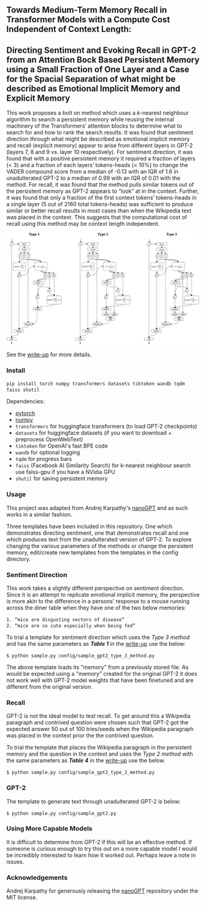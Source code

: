 
## Towards Medium-Term Memory Recall in Transformer Models with a Compute Cost Independent of Context Length:

## Directing Sentiment and Evoking Recall in GPT-2 from an Attention Bock Based Persistent Memory using a Small Fraction of One Layer and a Case for the Spacial Separation of what might be described as Emotional Implicit Memory and Explicit Memory

 This work proposes a bolt on method which uses a *k*-nearest neighbour algorithm to search a persistent memory while reusing the internal machinery of the Transformers’ attention blocks to determine what to search for and how to rank the search results. It was found that sentiment direction through what might be described as emotional implicit memory and recall (explicit memory) appear to arise from different layers in GPT-2 (layers 7, 8 and 9 vs. layer 10 respectively). For sentiment direction, it was found that with a positive persistent memory it required a fraction of layers (< 3) and a fraction of each layers’ tokens-heads (< 10%) to change the VADER compound score from a median of -0.13 with an IQR of 1.6 in unadulterated GPT-2 to a median of 0.99 with an IQR of 0.01 with the method. For recall, it was found that the method pulls similar tokens out of the persistent memory as GPT-2 appears to “look” at in the context. Further, it was found that only a fraction of the first context tokens’ tokens-heads in a single layer (5 out of 2160 total tokens-heads) was sufficient to produce similar or better recall results in most cases than when the Wikipedia text was placed in the context. This suggests that the computational cost of recall using this method may be context length independent.

![alt text](assets/methods.jpg)

See the [write-up](Towards_Integrating_Medium-Term_Memory_into_Transformer_Models.pdf) for more details.

### Install

```
pip install torch numpy transformers datasets tiktoken wandb tqdm faiss shutil
```

Dependencies:

- [pytorch](https://pytorch.org)
- [numpy](https://numpy.org/install/)
-  `transformers` for huggingface transformers (to load GPT-2 checkpoints)
-  `datasets` for huggingface datasets (if you want to download + preprocess OpenWebText)
-  `tiktoken` for OpenAI's fast BPE code
-  `wandb` for optional logging
-  `tqdm` for progress bars
-  `faiss` (Facebook AI Similarity Search) for k-nearest neighbour search use faiss-gpu if you have a NVidia GPU
-  `shutil` for saving persistent memory

### Usage

This project was adapted from Andrej Karpathy's [nanoGPT](https://github.com/karpathy/nanoGPT) and as such works in a similar fashion. 

Three templates have been included in this repository. One which demonstrates directing sentiment, one that demonstrates recall and one which produces text from the unadulterated version of GPT-2. To explore changing the various parameters of the methods or change the persistent memory, edit/create new templates from the templates in the config directory.

### Sentiment Direction

This work takes a slightly different perspective on sentiment direction. Since it is an attempt to replicate emotional implicit memory, the perspective is more akin to the difference in a persons’ response to a mouse running across the diner table when they have one of the two below memories:

    1. “mice are disgusting vectors of disease”
    2. “mice are so cute especially when being fed”

 To trial a template for sentiment direction which uses the *Type 3 method* and has the same parameters as ***Table 1*** in the [write-up](Towards_Integrating_Medium-Term_Memory_into_Transformer_Models.pdf) use the below:

```
$ python sample.py config/sample_gpt2_type_3_method.py 
```

The above template loads its "memory" from a previously stored file. As would be expected using a "memory" created for the original GPT-2 it does not work well with GPT-2 model weights that have been finetuned and are different from the original version.

### Recall

GPT-2 is not the ideal model to test recall. To get around this a Wikipedia paragraph and contrived question were chosen such that GPT-2 got the expected answer 50 out of 100 tries/seeds when the Wikipedia paragraph was placed in the context prior the the contrived question. 

To trial the template that places the Wikipedia paragraph in the persistent memory and the question in the context and uses the *Type 2 method* with the same parameters as ***Table 4*** in the [write-up](Towards_Integrating_Medium-Term_Memory_into_Transformer_Models.pdf) use the below.

```
$ python sample.py config/sample_gpt2_type_2_method.py 
```

### GPT-2

The template to generate text through unadulterated GPT-2 is below:

```
$ python sample.py config/sample_gpt2.py 
```

### Using More Capable Models

It is difficult to determine from GPT-2 if this will be an effective method. If someone is curious enough to try this out on a more capable model I would be incredibly interested to learn how it worked out. Perhaps leave a note in issues.

### Acknowledgements

Andrej Karpathy for generously releasing the [nanoGPT](https://github.com/karpathy/nanoGPT) repository under the MIT license.